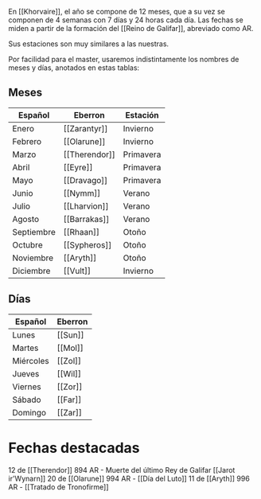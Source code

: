 En [[Khorvaire]], el año se compone de 12 meses, que a su vez se componen de 4 semanas con 7 días y 24 horas cada día. Las fechas se miden a partir de la formación del [[Reino de Galifar]], abreviado como AR.

Sus estaciones son muy similares a las nuestras.

Por facilidad para el master, usaremos indistintamente los nombres de meses y días, anotados en estas tablas:

## Meses

| Español    | Eberron       | Estación  |
| ---------- | ------------- | --------- |
| Enero      | [[Zarantyr]]  | Invierno  |
| Febrero    | [[Olarune]]   | Invierno  |
| Marzo      | [[Therendor]] | Primavera |
| Abril      | [[Eyre]]      | Primavera |
| Mayo       | [[Dravago]]   | Primavera |
| Junio      | [[Nymm]]      | Verano    |
| Julio      | [[Lharvion]]  | Verano    |
| Agosto     | [[Barrakas]]  | Verano    |
| Septiembre | [[Rhaan]]     | Otoño     |
| Octubre    | [[Sypheros]]  | Otoño     |
| Noviembre  | [[Aryth]]     | Otoño     |
| Diciembre  | [[Vult]]      | Invierno  |


## Días

| Español   | Eberron |
| --------- | ------- |
| Lunes     | [[Sun]] |
| Martes    | [[Mol]] |
| Miércoles | [[Zol]] |
| Jueves    | [[Wil]] |
| Viernes   | [[Zor]] |
| Sábado    | [[Far]] |
| Domingo   | [[Zar]] |

# Fechas destacadas

12 de [[Therendor]] 894 AR - Muerte del último Rey de Galifar [[Jarot ir'Wynarn]]
20 de [[Olarune]] 994 AR - [[Día del Luto]]
11 de [[Aryth]] 996 AR - [[Tratado de Tronofirme]]